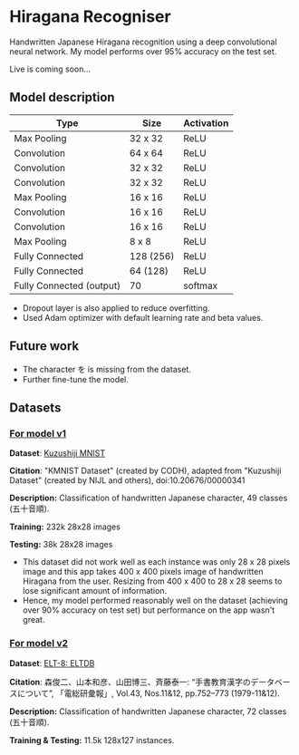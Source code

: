 # Hiragana Recogniser
Handwritten Japanese Hiragana recognition using a deep convolutional neural network. My model performs over 95% accuracy on the test set.

Live is coming soon...

## Model description

| Type                     | Size      | Activation |
| ------------------------ | --------- | ---------- |
| Max Pooling              | 32 x 32   | ReLU       |
| Convolution              | 64 x 64   | ReLU       |
| Convolution              | 32 x 32   | ReLU       |
| Convolution              | 32 x 32   | ReLU       |
| Max Pooling              | 16 x 16   | ReLU       |
| Convolution              | 16 x 16   | ReLU       |
| Convolution              | 16 x 16   | ReLU       |
| Max Pooling              | 8 x 8     | ReLU       |
| Fully Connected          | 128 (256) | ReLU       |
| Fully Connected          | 64 (128)  | ReLU       |
| Fully Connected (output) | 70        | softmax    |

- Dropout layer is also applied to reduce overfitting.
- Used Adam optimizer with default learning rate and beta values.

## Future work

- The character を is missing from the dataset.
- Further fine-tune the model.

## Datasets

### [For model v1](https://github.com/Fuki-UoA/hiragana-recogniser/blob/main/ml/hiragana-classification.ipynb) 

**Dataset**: [Kuzushiji MNIST](https://github.com/rois-codh/kmnist)

**Citation**: "KMNIST Dataset" (created by CODH), adapted from "Kuzushiji Dataset" (created by NIJL and others), doi:10.20676/00000341

**Description:** Classification of handwritten Japanese character, 49 classes (五十音順).

**Training:** 232k 28x28 images

**Testing:** 38k 28x28 images

- This dataset did not work well as each instance was only 28 x 28 pixels image and this app takes 400 x 400 pixels image of handwritten Hiragana from the user. Resizing from 400 x 400 to 28 x 28 seems to lose significant amount of information.
- Hence, my model performed reasonably well on the dataset (achieving over 90% accuracy on test set) but performance on the app wasn't great.

### [For model v2](https://github.com/Fuki-UoA/hiragana-recogniser/blob/main/ml/hiragana-classificationV2.ipynb)

**Dataset**: [ELT-8: ELTDB](http://etlcdb.db.aist.go.jp/specification-of-etl-8)

**Citation**: 森俊二、山本和彦、山田博三、斉藤泰一: “手書教育漢字のデータベースについて”, 「電総研彙報」, Vol.43, Nos.11&12, pp.752–773 (1979-11&12).

**Description:** Classification of handwritten Japanese character, 72 classes (五十音順).

**Training & Testing:** 11.5k 128x127 instances.

